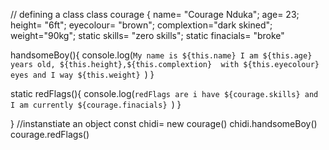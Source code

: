 // defining a  class
class courage {
  name= "Courage Nduka";
  age= 23;
  height= "6ft";
  eyecolour= "brown";
  complextion="dark skined";
  weight="90kg";
  static skills= "zero skills";
  static finacials= "broke"

  handsomeBoy(){
    console.log(`My name is ${this.name} I am ${this.age} years old, ${this.height},${this.complextion}  with ${this.eyecolour} eyes and I way ${this.weight} `)
  }
  
 static redFlags(){
    console.log(`redFlags are i have ${courage.skills} and I am currently ${courage.finacials} `)
  }

}
//instanstiate an object 
const chidi= new courage()
chidi.handsomeBoy()
courage.redFlags()
